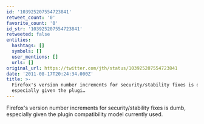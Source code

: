 ```yaml
---
id: '103925207554723841'
retweet_count: '0'
favorite_count: '0'
id_str: '103925207554723841'
retweeted: false
entities:
  hashtags: []
  symbols: []
  user_mentions: []
  urls: []
original_url: https://twitter.com/jth/status/103925207554723841
date: '2011-08-17T20:24:34.000Z'
title: >-
  Firefox's version number increments for security/stability fixes is dumb,
  especially given the plugi…
---
```


Firefox's version number increments for security/stability fixes is dumb, especially given the plugin compatibility model currently used.